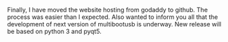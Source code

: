Finally, I have moved the website hosting from godaddy to github. The process was easier than I expected. Also wanted to inform you
all that the development of next version of multibootusb is underway. New release will be based on python 3 and pyqt5.
